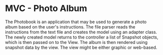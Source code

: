 # MVC - Photo Album
The Photobook is an application that may be used to generate a photo album based on the user's instructions. The file parser reads the instructions from the text file and creates the model using an adapter class. The newly created model returns to the controller a list of Snapshot objects, which is then passed on to the View. The album is then rendered using snapshot data by the view. The view might be either graphic or web-based.
